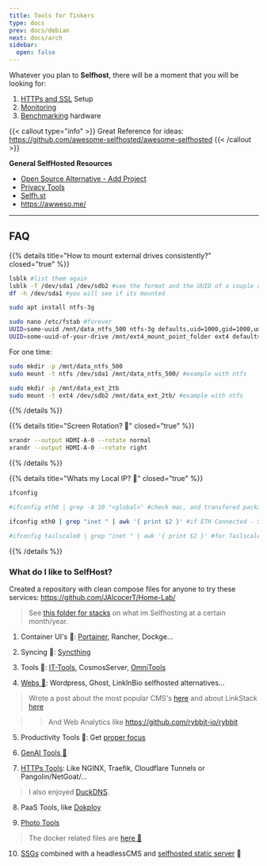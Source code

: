 ```yaml
---
title: Tools for Tinkers
type: docs
prev: docs/debian
next: docs/arch
sidebar:
  open: false
---
```


Whatever you plan to **Selfhost**, there will be a moment that you will be looking for:

1. [HTTPs and SSL](https://jalcocert.github.io/JAlcocerT/docs/selfhosting/https/) Setup
2. [Monitoring](https://jalcocert.github.io/JAlcocerT/how-to-setup-beszel-monitoring/)
3. [Benchmarking](https://jalcocert.github.io/JAlcocerT/benchmarking-computers/) hardware


{{< callout type="info" >}}
Great Reference for ideas: https://github.com/awesome-selfhosted/awesome-selfhosted
{{< /callout >}}

**General SelfHosted Resources**

- [Open Source Alternative - Add Project](https://www.opensourcealternative.to/add-project)
- [Privacy Tools](https://www.privacytools.io/)
- [Selfh.st](https://selfh.st/)
- https://awweso.me/

---

## FAQ


{{% details title="How to mount external drives consistently?" closed="true" %}}

```sh
lsblk #list them again
lsblk -f /dev/sda1 /dev/sdb2 #see the format and the UUID of a couple of blocks
df -h /dev/sda1 #you will see if its mounted
```

```sh
sudo apt install ntfs-3g

sudo nano /etc/fstab #forever
UUID=some-uuid /mnt/data_ntfs_500 ntfs-3g defaults,uid=1000,gid=1000,umask=0022 0 1
UUID=some-uuid-of-your-drive /mnt/ext4_mount_point_folder ext4 defaults 0 1
```

For one time:

```sh
sudo mkdir -p /mnt/data_ntfs_500
sudo mount -t ntfs /dev/sda1 /mnt/data_ntfs_500/ #example with ntfs

sudo mkdir -p /mnt/data_ext_2tb
sudo mount -t ext4 /dev/sdb2 /mnt/data_ext_2tb/ #example with ntfs
```

{{% /details %}}

{{% details title="Screen Rotation? 🚀" closed="true" %}}

```sh
xrandr --output HDMI-A-0 --rotate normal
xrandr --output HDMI-A-0 --rotate right
```

{{% /details %}}


{{% details title="Whats my Local IP? 🚀" closed="true" %}}

```sh
ifconfig

#ifconfig eth0 | grep -A 10 "<global>" #check mac, and transfered packages

ifconfig eth0 | grep "inet " | awk '{ print $2 }' #if ETH Connected - SEE THE LOCAL IP

#ifconfig tailscale0 | grep "inet " | awk '{ print $2 }' #for Tailscale
```

{{% /details %}}

### What do I like to SelfHost?

Created a repository with clean compose files for anyone to try these services: https://github.com/JAlcocerT/Home-Lab/

> See [this folder for stacks](https://github.com/JAlcocerT/Home-Lab/tree/main/z-homelab-setup/evolution) on what im Selfhosting at a certain month/year.

1. Container UI's 🐳: [Portainer](https://github.com/JAlcocerT/Home-Lab/tree/main/portainer), Rancher, Dockge...

2. Syncing 🐳: [Syncthing](https://github.com/JAlcocerT/Home-Lab/tree/main/syncthing)

3. Tools 🐳: [IT-Tools](https://github.com/JAlcocerT/Home-Lab/tree/main/it-tools), CosmosServer, [OmniTools](https://github.com/JAlcocerT/Home-Lab/tree/main/omni-tools)

4. [Webs 🐳](https://github.com/JAlcocerT/Docker/tree/main/Web/CMS): Wordpress, Ghost, LinkInBio selfhosted alternatives...

> Wrote a post about the most popular CMS's [here](https://jalcocert.github.io/JAlcocerT/no-code-websites/) and about LinkStack [here](https://jalcocert.github.io/JAlcocerT/linktree-web-alternative/#selfhosted-solutions-for-linkinbio)

> > And Web Analytics like https://github.com/rybbit-io/rybbit

5. Productivity Tools 🐳: Get [proper focus](https://jalcocert.github.io/JAlcocerT/tools-to-improve-focus/)

6. [GenAI Tools 🐳](https://github.com/JAlcocerT/Docker/tree/main/AI_Gen) 

7. [HTTPs Tools](https://jalcocert.github.io/JAlcocerT/docs/selfhosting/https/): Like NGINX, Traefik, Cloudflare Tunnels or Pangolin/NetGoat/...

> I also enjoyed [DuckDNS](https://hub.docker.com/r/linuxserver/duckdns).

8. PaaS Tools, like [Dokploy](https://jalcocert.github.io/JAlcocerT/selfhosted-paas/)

9. [Photo Tools](https://jalcocert.github.io/JAlcocerT/photo-management-tools/)

> The docker related files are [here 🐳](https://github.com/JAlcocerT/Docker/tree/main/Backups/Photos)

10. [SSGs](https://github.com/JAlcocerT/Home-Lab/tree/main/ssg-astro) combined with a headlessCMS and [selfhosted static server](https://github.com/JAlcocerT/Home-Lab/tree/main/ssg-static-hosting) 🐳 